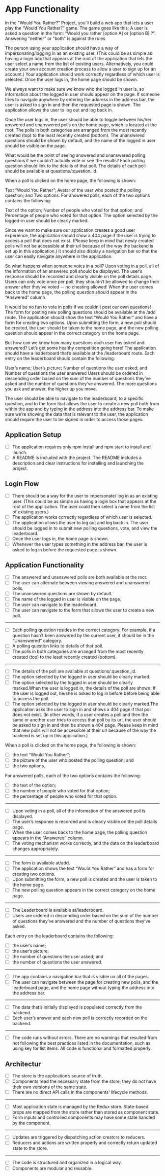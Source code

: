 # App Functionality

In the "Would You Rather?" Project, you'll build a web app that lets a user play the “Would You Rather?” game. The game goes like this: A user is asked a question in the form: “Would you rather [option A] or [option B] ?”. Answering "neither" or "both" is against the rules.

The person using your application should have a way of impersonating/logging in as an existing user. (This could be as simple as having a login box that appears at the root of the application that lets the user select a name from the list of existing users. Alternatively, you could create your own account creation process to allow a user to sign up for an account.) Your application should work correctly regardless of which user is selected. Once the user logs in, the home page should be shown.

We always want to make sure we know who the logged in user is, so information about the logged in user should appear on the page. If someone tries to navigate anywhere by entering the address in the address bar, the user is asked to sign in and then the requested page is shown. The application allows the user to log out and log back in.

Once the user logs in, the user should be able to toggle between his/her answered and unanswered polls on the home page, which is located at the root. The polls in both categories are arranged from the most recently created (top) to the least recently created (bottom). The unanswered questions should be shown by default, and the name of the logged in user should be visible on the page.

What would be the point of seeing answered and unanswered polling questions if we couldn’t actually vote or see the results? Each polling question should link to the details of that poll. The details of each poll should be available at questions/:question_id.

When a poll is clicked on the home page, the following is shown:

Text “Would You Rather”;
Avatar of the user who posted the polling question; and
Two options.
For answered polls, each of the two options contains the following:

Text of the option;
Number of people who voted for that option; and
Percentage of people who voted for that option.
The option selected by the logged-in user should be clearly marked.

Since we want to make sure our application creates a good user experience, the application should show a 404 page if the user is trying to access a poll that does not exist. (Please keep in mind that newly created polls will not be accessible at their url because of the way the backend is set up in this application.) It should also display a navigation bar so that the user can easily navigate anywhere in the application.

So what happens when someone votes in a poll? Upon voting in a poll, all of the information of an answered poll should be displayed. The user’s response should be recorded and clearly visible on the poll details page. Users can only vote once per poll; they shouldn’t be allowed to change their answer after they’ve voted -- no cheating allowed! When the user comes back to the home page, the polling question should appear in the “Answered” column.

It would be no fun to vote in polls if we couldn’t post our own questions! The form for posting new polling questions should be available at the /add route. The application should show the text “Would You Rather” and have a form for creating two options. Upon submitting the form, a new poll should be created, the user should be taken to the home page, and the new polling question should appear in the correct category on the home page.

But how can we know how many questions each user has asked and answered? Let’s get some healthy competition going here! The application should have a leaderboard that’s available at the /leaderboard route. Each entry on the leaderboard should contain the following:

User’s name;
User’s picture;
Number of questions the user asked; and
Number of questions the user answered
Users should be ordered in descending order based on the sum of the number of questions they’ve asked and the number of questions they’ve answered. The more questions you ask and answer, the higher up you move.

The user should be able to navigate to the leaderboard, to a specific question, and to the form that allows the user to create a new poll both from within the app and by typing in the address into the address bar. To make sure we’re showing the data that is relevant to the user, the application should require the user to be signed in order to access those pages.

## Application Setup

- [ ] The application requires only npm install and npm start to install and launch.
- [ ] A README is included with the project. The README includes a description and clear instructions for installing and launching the project.

## Login Flow

- [ ] There should be a way for the user to impersonate/ log in as an existing user. (This could be as simple as having a login box that appears at the root of the application. The user could then select a name from the list of existing users.)
- [ ] The application works correctly regardless of which user is selected.
- [ ] The application allows the user to log out and log back in. The user should be logged in to submit new polling questions, vote, and view the leaderboard.
- [ ] Once the user logs in, the home page is shown.
- [ ] Whenever the user types something in the address bar, the user is asked to log in before the requested page is shown.

## Application Functionality

- [ ] The answered and unanswered polls are both available at the root.
- [ ] The user can alternate between viewing answered and unanswered polls.
- [ ] The unanswered questions are shown by default.
- [ ] The name of the logged in user is visible on the page.
- [ ] The user can navigate to the leaderboard.
- [ ] The user can navigate to the form that allows the user to create a new poll.

---

- [ ] Each polling question resides in the correct category. For example, if a question hasn’t been answered by the current user, it should be in the “Unanswered” category.
- [ ] A polling question links to details of that poll.
- [ ] The polls in both categories are arranged from the most recently created (top) to the least recently created (bottom).

---

- [ ] The details of the poll are available at questions/:question_id.
- [ ] The option selected by the logged in user should be clearly marked.
- [ ] The option selected by the logged in user should be clearly marked.When the user is logged in, the details of the poll are shown. If the user is logged out, he/she is asked to log in before before being able to access the poll.
- [ ] The option selected by the logged in user should be clearly marked.The application asks the user to sign in and shows a 404 page if that poll does not exist. (In other words, if a user creates a poll and then the same or another user tries to access that poll by its url, the user should be asked to sign in and then be shown a 404 page. Please keep in mind that new polls will not be accessible at their url because of the way the backend is set up in this application.)

When a poll is clicked on the home page, the following is shown:

- [ ] the text “Would You Rather”;
- [ ] the picture of the user who posted the polling question; and
- [ ] the two options.

For answered polls, each of the two options contains the following:

- [ ] the text of the option;
- [ ] the number of people who voted for that option;
- [ ] the percentage of people who voted for that option.

---

- [ ] Upon voting in a poll, all of the information of the answered poll is displayed.
- [ ] The user’s response is recorded and is clearly visible on the poll details page.
- [ ] When the user comes back to the home page, the polling question appears in the “Answered” column.
- [ ] The voting mechanism works correctly, and the data on the leaderboard changes appropriately.

---

- [ ] The form is available at/add.
- [ ] The application shows the text “Would You Rather” and has a form for creating two options.
- [ ] Upon submitting the form, a new poll is created and the user is taken to the home page.
- [ ] The new polling question appears in the correct category on the home page.

---

- [ ] The Leaderboard is available at/leaderboard.
- [ ] Users are ordered in descending order based on the sum of the number of questions they’ve answered and the number of questions they’ve asked.

Each entry on the leaderboard contains the following:

- [ ] the user’s name;
- [ ] the user’s picture;
- [ ] the number of questions the user asked; and
- [ ] the number of questions the user answered.

---

- [ ] The app contains a navigation bar that is visible on all of the pages.
- [ ] The user can navigate between the page for creating new polls, and the leaderboard page, and the home page without typing the address into the address bar.

---

- [ ] The data that’s initially displayed is populated correctly from the backend.
- [ ] Each user’s answer and each new poll is correctly recorded on the backend.

---

- [ ] The code runs without errors. There are no warnings that resulted from not following the best practices listed in the documentation, such as using key for list items. All code is functional and formatted properly.

## Architectur

- [ ] The store is the application’s source of truth.
- [ ] Components read the necessary state from the store; they do not have their own versions of the same state.
- [ ] There are no direct API calls in the components' lifecycle methods.

---

- [ ] Most application state is managed by the Redux store. State-based props are mapped from the store rather than stored as component state.
- [ ] Form inputs and controlled components may have some state handled by the component.

---

- [ ] Updates are triggered by dispatching action creators to reducers.
- [ ] Reducers and actions are written properly and correctly return updated state to the store.

---

- [ ] The code is structured and organized in a logical way.
- [ ] Components are modular and reusable.

